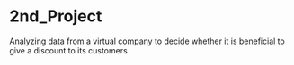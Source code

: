 # 2nd_Project
Analyzing data from a virtual company to decide whether it is beneficial to give a discount to its customers
